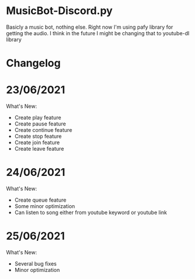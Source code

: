 # MusicBot-Discord.py
Basicly a music bot, nothing else. Right now I'm using pafy library for getting the audio. I think in the future I might be changing that to youtube-dl library


Changelog
=
23/06/2021
===
What's New:
- Create play feature
- Create pause feature
- Create continue feature
- Create stop feature
- Create join feature
- Create leave feature

24/06/2021
===
What's New:
- Create queue feature
- Some minor optimization
- Can listen to song either from youtube keyword or youtube link

25/06/2021
===
What's New:
- Several bug fixes
- Minor optimization